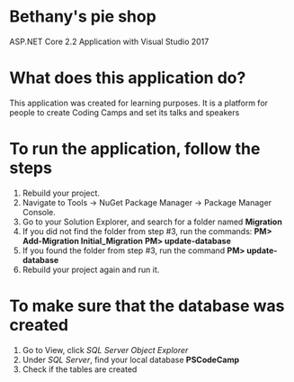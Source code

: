 # Bethany's pie shop
ASP.NET Core 2.2 Application with Visual Studio 2017

# What does this application do?
This application was created for learning purposes. It is a platform for people to create Coding Camps and set its talks and speakers

# To run the application, follow the steps

1. Rebuild your project.
2. Navigate to Tools -> NuGet Package Manager -> Package Manager Console.
3. Go to your Solution Explorer, and search for a folder named **Migration**
4. If you did not find the folder from step #3, run the commands:
    **PM> Add-Migration Initial_Migration**
    **PM> update-database**
5. If you found the folder from step #3, run the command **PM> update-database**
6. Rebuild your project again and run it.

# To make sure that the database was created

1. Go to View, click *SQL Server Object Explorer*
2. Under *SQL Server*, find your local database **PSCodeCamp**
3. Check if the tables are created
